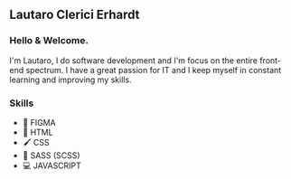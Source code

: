 ## Lautaro Clerici Erhardt

### Hello & Welcome.

I'm Lautaro, I do software development and I'm focus on the entire front-end spectrum.
I have a great passion for IT and I keep myself in constant learning and improving my skills.

### Skills

* 🎴 FIGMA
* 📃 HTML
* 🖌 CSS 
* 🎨 SASS (SCSS)
* 💻 JAVASCRIPT
